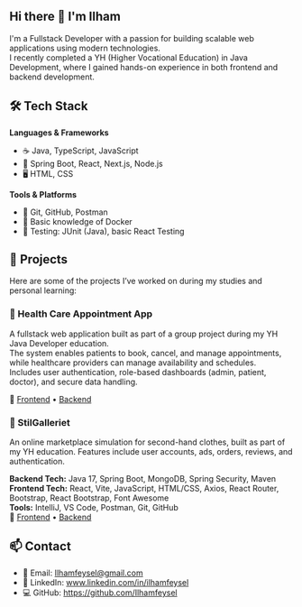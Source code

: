 ## Hi there 👋 I'm Ilham

I'm a Fullstack Developer with a passion for building scalable web applications using modern technologies.  
I recently completed a YH (Higher Vocational Education) in Java Development, where I gained hands-on experience in both frontend and backend development.

## 🛠️ Tech Stack

**Languages & Frameworks**  
- ☕ Java, TypeScript, JavaScript  
- 🧱 Spring Boot, React, Next.js, Node.js  
- 🖥️ HTML, CSS  

**Tools & Platforms**  
- 🔧 Git, GitHub, Postman  
- 🐳 Basic knowledge of Docker  
- 🧪 Testing: JUnit (Java), basic React Testing

## 🚀 Projects

Here are some of the projects I’ve worked on during my studies and personal learning:

### 🔹 Health Care Appointment App  

A fullstack web application built as part of a group project during my YH Java Developer education.  
The system enables patients to book, cancel, and manage appointments, while healthcare providers can manage availability and schedules.  
Includes user authentication, role-based dashboards (admin, patient, doctor), and secure data handling.

🔗 [Frontend](https://github.com/Ilhamfeysel/Healthcare-FrontEnd) • [Backend](https://github.com/Ilhamfeysel/Healthcare-BackEnd)

### 🔹 StilGalleriet  
An online marketplace simulation for second-hand clothes, built as part of my YH education. Features include user accounts, ads, orders, reviews, and authentication.
 
**Backend Tech:** Java 17, Spring Boot, MongoDB, Spring Security, Maven  
**Frontend Tech:** React, Vite, JavaScript, HTML/CSS, Axios, React Router, Bootstrap, React Bootstrap, Font Awesome  
**Tools:** IntelliJ, VS Code, Postman, Git, GitHub  
🔗 [Frontend](https://github.com/Ilhamfeysel/StilGalleriet) • [Backend](https://github.com/gholamimohsen/StilGalleriet)


## 📫 Contact

- 📧 Email: Ilhamfeysel@gmail.com  
- 💼 LinkedIn: www.linkedin.com/in/ilhamfeysel 
- 💻 GitHub: https://github.com/Ilhamfeysel

